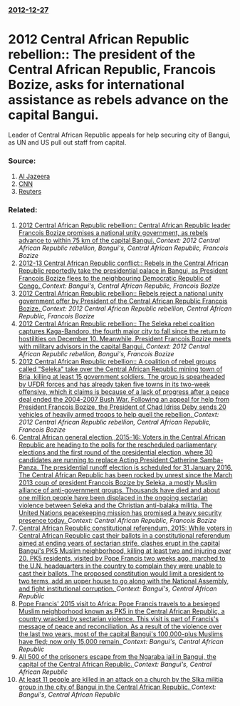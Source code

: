 ### [2012-12-27](/news/2012/12/27/index.md)

# 2012 Central African Republic rebellion:: The president of the Central African Republic, Francois Bozize, asks for international assistance as rebels advance on the capital Bangui. 

Leader of Central African Republic appeals for help securing city of Bangui, as UN and US pull out staff from capital.


### Source:

1. [Al Jazeera](http://www.aljazeera.com/news/africa/2012/12/20121226235056434187.html)
2. [CNN](http://www.cnn.com/2012/12/27/world/africa/central-african-republic-unrest/index.html)
3. [Reuters](http://www.reuters.com/article/2012/12/28/car-rebels-usa-idUSL1E8NS02Y20121228)

### Related:

1. [2012 Central African Republic rebellion:: Central African Republic leader Francois Bozize promises a national unity government, as rebels advance to within 75 km of the capital Bangui. ](/news/2012/12/30/2012-central-african-republic-rebellion-central-african-republic-leader-franassois-boziza-c-promises-a-national-unity-government-as-rebels.md) _Context: 2012 Central African Republic rebellion, Bangui's, Central African Republic, Francois Bozize_
2. [2012-13 Central African Republic conflict:: Rebels in the Central African Republic reportedly take the presidential palace in Bangui, as President Francois Bozize flees to the neighbouring Democratic Republic of Congo. ](/news/2013/03/24/2012-13-central-african-republic-conflict-rebels-in-the-central-african-republic-reportedly-take-the-presidential-palace-in-bangui-as-p.md) _Context: Bangui's, Central African Republic, Francois Bozize_
3. [2012 Central African Republic rebellion:: Rebels reject a national unity government offer by President of the Central African Republic Francois Bozize. ](/news/2012/12/31/2012-central-african-republic-rebellion-rebels-reject-a-national-unity-government-offer-by-president-of-the-central-african-republic-frana.md) _Context: 2012 Central African Republic rebellion, Central African Republic, Francois Bozize_
4. [2012 Central African Republic rebellion:: The Seleka rebel coalition captures Kaga-Bandoro, the fourth major city to fall since the return to hostilities on December 10. Meanwhile, President Francois Bozize meets with military advisors in the capital Bangui. ](/news/2012/12/25/2012-central-african-republic-rebellion-the-seleka-rebel-coalition-captures-kaga-bandoro-the-fourth-major-city-to-fall-since-the-return-t.md) _Context: 2012 Central African Republic rebellion, Bangui's, Francois Bozize_
5. [2012 Central African Republic rebellion:: A coalition of rebel groups called "Seleka" take over the Central African Republic mining town of Bria, killing at least 15 government soldiers. The group is spearheaded by UFDR forces and has already taken five towns in its two-week offensive, which it claims is because of a lack of progress after a peace deal ended the 2004-2007 Bush War. Following an appeal for help from President Francois Bozize, the President of Chad Idriss Deby sends 20 vehicles of heavily armed troops to help quell the rebellion. ](/news/2012/12/18/2012-central-african-republic-rebellion-a-coalition-of-rebel-groups-called-seleka-take-over-the-central-african-republic-mining-town-of.md) _Context: 2012 Central African Republic rebellion, Central African Republic, Francois Bozize_
6. [Central African general election, 2015-16: Voters in the Central African Republic are heading to the polls for the rescheduled parliamentary elections and the first round of the presidential election, where 30 candidates are running to replace Acting President Catherine Samba-Panza. The presidential runoff election is scheduled for 31 January 2016. The Central African Republic has been rocked by unrest since the March 2013 coup of president Francois Bozize by Seleka, a mostly Muslim alliance of anti-government groups. Thousands have died and about one million people have been displaced in the ongoing sectarian violence between Seleka and the Christian anti-balaka militia. The United Nations peacekeeping mission has promised a heavy security presence today. ](/news/2015/12/30/central-african-general-election-2015-16-voters-in-the-central-african-republic-are-heading-to-the-polls-for-the-rescheduled-parliamenta.md) _Context: Central African Republic, Francois Bozize_
7. [Central African Republic constitutional referendum, 2015: While voters in Central African Republic cast their ballots in a constitutional referendum aimed at ending years of sectarian strife, clashes erupt in the capital Bangui's PK5 Muslim neighborhood, killing at least two and injuring over 20. PK5 residents, visited by Pope Francis two weeks ago, marched to the U.N. headquarters in the country to complain they were unable to cast their ballots. The proposed constitution would limit a president to two terms, add an upper house to go along with the National Assembly, and fight institutional corruption. ](/news/2015/12/13/central-african-republic-constitutional-referendum-2015-while-voters-in-central-african-republic-cast-their-ballots-in-a-constitutional-re.md) _Context: Bangui's, Central African Republic_
8. [Pope Francis' 2015 visit to Africa: Pope Francis travels to a besieged Muslim neighborhood known as PK5 in the Central African Republic, a country wracked by sectarian violence. This visit is part of Francis's message of peace and reconciliation. As a result of the violence over the last two years, most of the capital Bangui's 100,000-plus Muslims have fled; now only 15,000 remain. ](/news/2015/11/30/pope-francis-2015-visit-to-africa-pope-francis-travels-to-a-besieged-muslim-neighborhood-known-as-pk5-in-the-central-african-republic-a-c.md) _Context: Bangui's, Central African Republic_
9. [All 500 of the prisoners escape from the Ngaraba jail in Bangui, the capital of the Central African Republic. ](/news/2015/09/29/all-500-of-the-prisoners-escape-from-the-ngaraba-jail-in-bangui-the-capital-of-the-central-african-republic.md) _Context: Bangui's, Central African Republic_
10. [At least 11 people are killed in an attack on a church by the Slka militia group in the city of Bangui in the Central African Republic. ](/news/2014/05/28/at-least-11-people-are-killed-in-an-attack-on-a-church-by-the-seleka-militia-group-in-the-city-of-bangui-in-the-central-african-republic.md) _Context: Bangui's, Central African Republic_
